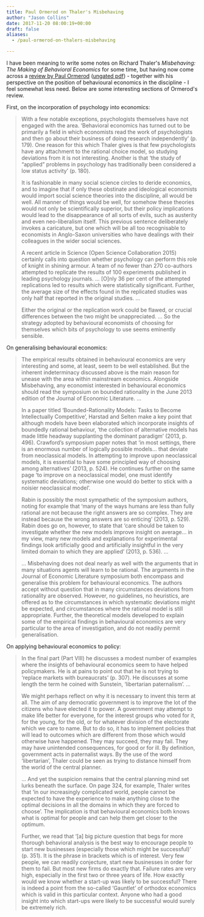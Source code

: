 ```yaml
---
title: Paul Ormerod on Thaler's Misbehaving
author: "Jason Collins"
date: 2017-11-20 08:00:19+00:00
draft: false
aliases:
  - /paul-ormerod-on-thalers-misbehaving

---
```


I have been meaning to write some notes on Richard Thaler's *Misbehaving: The Making of Behavioral Economics* for some time, but having now come across a [review by Paul Ormerod](http://onlinelibrary.wiley.com/doi/10.1111/ecaf.12159/abstract) ([ungated pdf](http://www.paulormerod.com/wp-content/uploads/2012/06/Thaler-review-IEA.pdf)) - together with his perspective on the position of behavioural economics in the discipline - I feel somewhat less need. Below are some interesting sections of Ormerod's review.

First, on the incorporation of psychology into economics:

>With a few notable exceptions, psychologists themselves have not engaged with the area. ‘Behavioral economics has turned out to be primarily a field in which economists read the work of psychologists and then go about their business of doing research independently’ (p. 179). One reason for this which Thaler gives is that few psychologists have any attachment to the rational choice model, so studying deviations from it is not interesting. Another is that ‘the study of “applied” problems in psychology has traditionally been considered a low status activity’ (p. 180).
>
>It is fashionable in many social science circles to deride economics, and to imagine that if only these obstinate and ideological economists would import social science theories into the discipline, all would be well. All manner of things would be well, for somehow these theories would not only be scientifically superior, but their policy implications would lead to the disappearance of all sorts of evils, such as austerity and even neo-liberalism itself. This previous sentence deliberately invokes a caricature, but one which will be all too recognisable to economists in Anglo-Saxon universities who have dealings with their colleagues in the wider social sciences.
>
>A recent article in Science (Open Science Collaboration 2015) certainly calls into question whether psychology can perform this role of knight in shining armour. A team of no fewer than 270 co-authors attempted to replicate the results of 100 experiments published in leading psychology journals. ... [O]nly 36 per cent of the attempted replications led to results which were statistically significant. Further, the average size of the effects found in the replicated studies was only half that reported in the original studies. ...
>
>Either the original or the replication work could be flawed, or crucial differences between the two might be unappreciated. ... So the strategy adopted by behavioural economists of choosing for themselves which bits of psychology to use seems eminently sensible.

On generalising behavioural economics:

>The empirical results obtained in behavioural economics are very interesting and some, at least, seem to be well established. But the inherent indeterminacy discussed above is the main reason for unease with the area within mainstream economics. Alongside Misbehaving, any economist interested in behavioural economics should read the symposium on bounded rationality in the June 2013 edition of the Journal of Economic Literature. ...
>
>In a paper titled ‘Bounded-Rationality Models: Tasks to Become Intellectually Competitive’, Harstad and Selten make a key point that although models have been elaborated which incorporate insights of boundedly rational behaviour, ‘the collection of alternative models has made little headway supplanting the dominant paradigm’ (2013, p. 496). Crawford’s symposium paper notes that ‘in most settings, there is an enormous number of logically possible models… that deviate from neoclassical models. In attempting to improve upon neoclassical models, it is essential to have some principled way of choosing among alternatives’ (2013, p. 524). He continues further on the same page ‘to improve on a neoclassical model, one must identify systematic deviations; otherwise one would do better to stick with a noisier neoclassical model’.
>
>Rabin is possibly the most sympathetic of the symposium authors, noting for example that ‘many of the ways humans are less than fully rational are not because the right answers are so complex. They are instead because the wrong answers are so enticing’ (2013, p. 529). Rabin does go on, however, to state that ‘care should be taken to investigate whether the new models improve insight on average… in my view, many new models and explanations for experimental findings look artificially good and artificially insightful in the very limited domain to which they are applied’ (2013, p. 536). ...
>
>... Misbehaving does not deal nearly as well with the arguments that in many situations agents will learn to be rational. The arguments in the Journal of Economic Literature symposium both encompass and generalise this problem for behavioural economics. The authors accept without question that in many circumstances deviations from rationality are observed. However, no guidelines, no heuristics, are offered as to the circumstances in which systematic deviations might be expected, and circumstances where the rational model is still appropriate. Further, the theoretical models developed to explain some of the empirical findings in behavioural economics are very particular to the area of investigation, and do not readily permit generalisation.

On applying behavioural economics to policy:

>In the final part (Part VIII) he discusses a modest number of examples where the insights of behavioural economics seem to have helped policymakers. He is at pains to point out that he is not trying to ‘replace markets with bureaucrats’ (p. 307). He discusses at some length the term he coined with Sunstein, ‘libertarian paternalism’. ...
>
>We might perhaps reflect on why it is necessary to invent this term at all. The aim of any democratic government is to improve the lot of the citizens who have elected it to power. A government may attempt to make life better for everyone, for the interest groups who voted for it, for the young, for the old, or for whatever division of the electorate which we care to name. But to do so, it has to implement policies that will lead to outcomes which are different from those which would otherwise have happened. They may succeed, they may fail. They may have unintended consequences, for good or for ill. By definition, government acts in paternalist ways. By the use of the word ‘libertarian’, Thaler could be seen as trying to distance himself from the world of the central planner.
>
>... And yet the suspicion remains that the central planning mind set lurks beneath the surface. On page 324, for example, Thaler writes that ‘in our increasingly complicated world, people cannot be expected to have the experience to make anything close to the optimal decisions in all the domains in which they are forced to choose’. The implication is that behavioural economics both knows what is optimal for people and can help them get closer to the optimum.
>
>Further, we read that ‘[a] big picture question that begs for more thorough behavioral analysis is the best way to encourage people to start new businesses (especially those which might be successful)’ (p. 351). It is the phrase in brackets which is of interest. Very few people, we can readily conjecture, start new businesses in order for them to fail. But most new firms do exactly that. Failure rates are very high, especially in the first two or three years of life. How exactly would we know whether a start-up was likely to be successful? There is indeed a point from the so-called ‘Gauntlet’ of orthodox economics which is valid in this particular context. Anyone who had a good insight into which start-ups were likely to be successful would surely be extremely rich.

